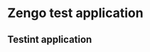 <h1>Zengo test application</h1>

<div class="content">
    <h2>Testint application</h2>
   <ul>
    </ul>
    </div>
